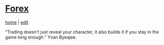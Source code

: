 # [Forex](https://alwinwoo.github.io/pages/forex.html)
[home](https://alwinwoo.github.io/) | [edit](https://github.com/alwinwoo/alwinwoo.github.io/edit/master/pages/forex.md)

“Trading doesn't just reveal your character, it also builds it if you stay in the game long enough.” Yvan Byeajee.
